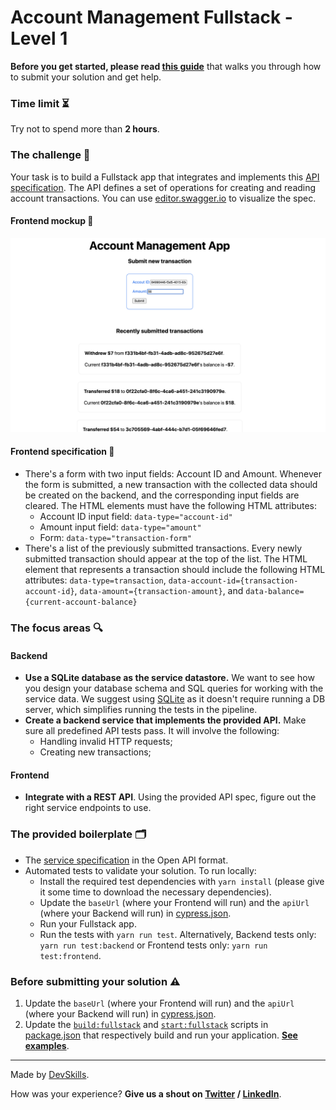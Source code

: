 # Account Management Fullstack - Level 1

**Before you get started, please read [this guide](https://www.notion.so/Get-started-with-your-assignment-dade100d93054a6db1036ce294bdaeb6)** that walks you through how to submit your solution and get help.

### Time limit ⏳

Try not to spend more than **2 hours**.

### The challenge 🎯

Your task is to build a Fullstack app that integrates and implements this [API specification](api-specification.yml). The API defines a set of operations for creating and reading account transactions. You can use [editor.swagger.io](https://editor.swagger.io/) to visualize the spec.

#### Frontend mockup 🧱

![Mockup](mockup.png)
 
#### Frontend specification 📘
* There's a form with two input fields: Account ID and Amount. Whenever the form is submitted, a new transaction with the collected data should be created on the backend, and the corresponding input fields are cleared. The HTML elements must have the following HTML attributes:
  * Account ID input field: `data-type="account-id"`
  * Amount input field: `data-type="amount"`
  * Form: `data-type="transaction-form"`
* There's a list of the previously submitted transactions. Every newly submitted transaction should appear at the top of the list. The HTML element that represents a transaction should include the following HTML attributes: `data-type=transaction`, `data-account-id={transaction-account-id}`, `data-amount={transaction-amount}`, and `data-balance={current-account-balance}`

### The focus areas 🔍

#### Backend
- **Use a SQLite database as the service datastore.** We want to see how you design your database schema and SQL queries for working with the service data. We suggest using [SQLite](https://www.sqlite.org/index.html) as it doesn't require running a DB server, which simplifies running the tests in the pipeline.
- **Create a backend service that implements the provided API.** Make sure all predefined API tests pass. It will involve the following:
  - Handling invalid HTTP requests;
  - Creating new transactions;

#### Frontend
- **Integrate with a REST API**. Using the provided API spec, figure out the right service endpoints to use.

### The provided boilerplate 🗂
* The [service specification](api-specification.yml) in the Open API format.
* Automated tests to validate your solution. To run locally:
  * Install the required test dependencies with `yarn install` (please give it some time to download the necessary dependencies).
  * Update the `baseUrl` (where your Frontend will run) and the `apiUrl` (where your Backend will run) in [cypress.json](cypress.json).
  * Run your Fullstack app.
  * Run the tests with `yarn run test`. Alternatively, Backend tests only: `yarn run test:backend` or Frontend tests only: `yarn run test:frontend`.

### Before submitting your solution ⚠️
1. Update the `baseUrl` (where your Frontend will run) and the `apiUrl` (where your Backend will run) in [cypress.json](cypress.json).
2. Update the [`build:fullstack`](package.json#L5) and [`start:fullstack`](package.json#L6) scripts in [package.json](package.json) that respectively build and run your application. **[See examples](https://www.notion.so/devskills/Fullstack-991deeab9622416389fd2fd9fb41da85)**.

---

Made by [DevSkills](https://devskills.co). 

How was your experience? **Give us a shout on [Twitter](https://twitter.com/DevSkillsHQ) / [LinkedIn](https://www.linkedin.com/company/devskills)**.
